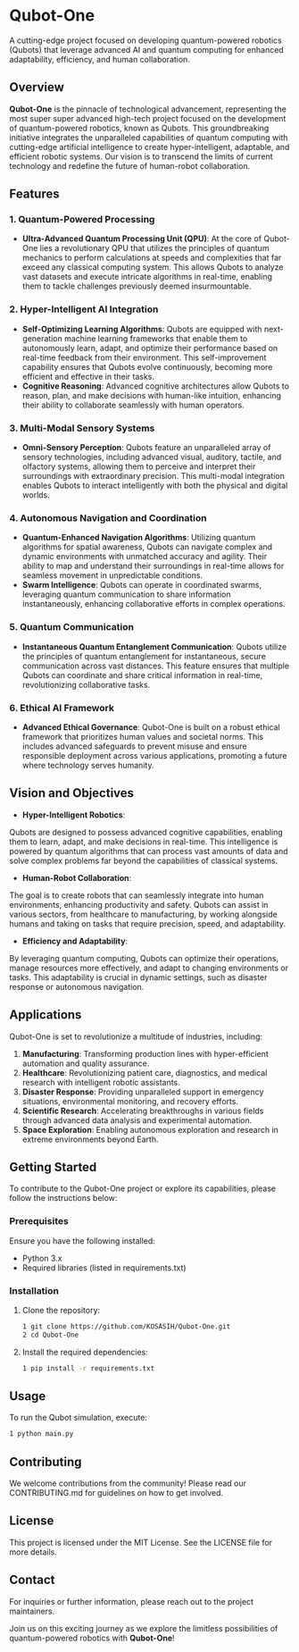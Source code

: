 # Qubot-One
A cutting-edge project focused on developing quantum-powered robotics (Qubots) that leverage advanced AI and quantum computing for enhanced adaptability, efficiency, and human collaboration.

## Overview

**Qubot-One** is the pinnacle of technological advancement, representing the most super super advanced high-tech project focused on the development of quantum-powered robotics, known as Qubots. This groundbreaking initiative integrates the unparalleled capabilities of quantum computing with cutting-edge artificial intelligence to create hyper-intelligent, adaptable, and efficient robotic systems. Our vision is to transcend the limits of current technology and redefine the future of human-robot collaboration.

## Features

### 1. Quantum-Powered Processing
- **Ultra-Advanced Quantum Processing Unit (QPU)**: At the core of Qubot-One lies a revolutionary QPU that utilizes the principles of quantum mechanics to perform calculations at speeds and complexities that far exceed any classical computing system. This allows Qubots to analyze vast datasets and execute intricate algorithms in real-time, enabling them to tackle challenges previously deemed insurmountable.

### 2. Hyper-Intelligent AI Integration
- **Self-Optimizing Learning Algorithms**: Qubots are equipped with next-generation machine learning frameworks that enable them to autonomously learn, adapt, and optimize their performance based on real-time feedback from their environment. This self-improvement capability ensures that Qubots evolve continuously, becoming more efficient and effective in their tasks.
- **Cognitive Reasoning**: Advanced cognitive architectures allow Qubots to reason, plan, and make decisions with human-like intuition, enhancing their ability to collaborate seamlessly with human operators.

### 3. Multi-Modal Sensory Systems
- **Omni-Sensory Perception**: Qubots feature an unparalleled array of sensory technologies, including advanced visual, auditory, tactile, and olfactory systems, allowing them to perceive and interpret their surroundings with extraordinary precision. This multi-modal integration enables Qubots to interact intelligently with both the physical and digital worlds.

### 4. Autonomous Navigation and Coordination
- **Quantum-Enhanced Navigation Algorithms**: Utilizing quantum algorithms for spatial awareness, Qubots can navigate complex and dynamic environments with unmatched accuracy and agility. Their ability to map and understand their surroundings in real-time allows for seamless movement in unpredictable conditions.
- **Swarm Intelligence**: Qubots can operate in coordinated swarms, leveraging quantum communication to share information instantaneously, enhancing collaborative efforts in complex operations.

### 5. Quantum Communication
- **Instantaneous Quantum Entanglement Communication**: Qubots utilize the principles of quantum entanglement for instantaneous, secure communication across vast distances. This feature ensures that multiple Qubots can coordinate and share critical information in real-time, revolutionizing collaborative tasks.

### 6. Ethical AI Framework
- **Advanced Ethical Governance**: Qubot-One is built on a robust ethical framework that prioritizes human values and societal norms. This includes advanced safeguards to prevent misuse and ensure responsible deployment across various applications, promoting a future where technology serves humanity.

## Vision and Objectives

- **Hyper-Intelligent Robotics**:

Qubots are designed to possess advanced cognitive capabilities, enabling them to learn, adapt, and make decisions in real-time. This intelligence is powered by quantum algorithms that can process vast amounts of data and solve complex problems far beyond the capabilities of classical systems.

- **Human-Robot Collaboration**:

The goal is to create robots that can seamlessly integrate into human environments, enhancing productivity and safety. Qubots can assist in various sectors, from healthcare to manufacturing, by working alongside humans and taking on tasks that require precision, speed, and adaptability.

- **Efficiency and Adaptability**:

By leveraging quantum computing, Qubots can optimize their operations, manage resources more effectively, and adapt to changing environments or tasks. This adaptability is crucial in dynamic settings, such as disaster response or autonomous navigation.

## Applications
Qubot-One is set to revolutionize a multitude of industries, including:

1. **Manufacturing**: Transforming production lines with hyper-efficient automation and quality assurance.
2. **Healthcare**: Revolutionizing patient care, diagnostics, and medical research with intelligent robotic assistants.
3. **Disaster Response**: Providing unparalleled support in emergency situations, environmental monitoring, and recovery efforts.
4. **Scientific Research**: Accelerating breakthroughs in various fields through advanced data analysis and experimental automation.
5. **Space Exploration**: Enabling autonomous exploration and research in extreme environments beyond Earth.

## Getting Started

To contribute to the Qubot-One project or explore its capabilities, please follow the instructions below:

### Prerequisites
Ensure you have the following installed:
- Python 3.x
- Required libraries (listed in requirements.txt)


### Installation

1. Clone the repository:

   ```bash
   1 git clone https://github.com/KOSASIH/Qubot-One.git
   2 cd Qubot-One
   ```
   
2. Install the required dependencies:

   ```bash
   1 pip install -r requirements.txt
   ```
   
## Usage
To run the Qubot simulation, execute:
   ```bash
   1 python main.py
   ```

## Contributing
We welcome contributions from the community! Please read our CONTRIBUTING.md for guidelines on how to get involved.

## License
This project is licensed under the MIT License. See the LICENSE file for more details.

## Contact
For inquiries or further information, please reach out to the project maintainers.

Join us on this exciting journey as we explore the limitless possibilities of quantum-powered robotics with **Qubot-One**!

